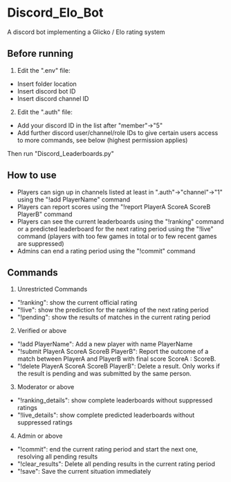# Discord_Elo_Bot
A discord bot implementing a Glicko / Elo rating system

## Before running
1. Edit the ".env" file:
- Insert folder location
- Insert discord bot ID
- Insert discord channel ID

2. Edit the ".auth" file:
- Add your discord ID in the list after "member"->"5"
- Add further discord user/channel/role IDs to give certain users access to more commands, see below (highest permission applies)

Then run "Discord_Leaderboards.py"

## How to use
- Players can sign up in channels listed at least in ".auth"->"channel"->"1" using the "!add PlayerName" command
- Players can report scores using the "!report PlayerA ScoreA ScoreB PlayerB" command
- Players can see the current leaderboards using the "!ranking" command or a predicted leaderboard for the next rating period using the "!live" command (players with too few games in total or to few recent games are suppressed)
- Admins can end a rating period using the "!commit" command

## Commands
1. Unrestricted Commands
- "!ranking": show the current official rating
- "!live": show the prediction for the ranking of the next rating period
- "!pending": show the results of matches in the current rating period

2. Verified or above
- "!add PlayerName": Add a new player with name PlayerName
- "!submit PlayerA ScoreA ScoreB PlayerB": Report the outcome of a match between PlayerA and PlayerB with final score ScoreA : ScoreB.
- "!delete PlayerA ScoreA ScoreB PlayerB": Delete a result. Only works if the result is pending and was submitted by the same person.

3. Moderator or above
- "!ranking_details": show complete leaderboards without suppressed ratings
- "!live_details": show complete predicted leaderboards without suppressed ratings

4. Admin or above
- "!commit": end the current rating period and start the next one, resolving all pending results
- "!clear_results": Delete all pending results in the current rating period
- "!save": Save the current situation immediately

